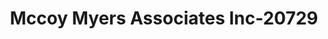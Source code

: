 ---
f_zip-code: 76180
f_state-code: TX
title: Mccoy Myers Associates Inc-20729
f_phone: 817-605-9450
f_city-only: North Richland Hills
f_address: 720 Harwood Road North Richland Hills
f_location-unique-id: '20729'
slug: mccoy-myers-associates-inc-20729
updated-on: '2024-05-30T13:46:58.046Z'
created-on: '2024-05-30T13:36:59.803Z'
published-on: '2024-05-30T13:54:32.469Z'
f_city-state: cms/city/north-richland-hills-tx.md
f_company: cms/company/mccoy-myers-associates-inc.md
f_state: cms/state/texas.md
layout: '[payday-loan].html'
tags: payday-loan
---